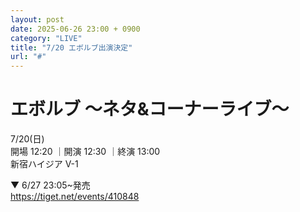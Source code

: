 ```yaml
---
layout: post
date: 2025-06-26 23:00 + 0900
category: "LIVE"
title: "7/20 エボルブ出演決定"
url: "#"
---
```


# エボルブ ～ネタ&コーナーライブ～ <br>

<i class="fa-regular fa-calendar-alt"></i> 7/20(日)<br>
<i class="fa-regular fa-clock"></i> 開場 12:20 ｜開演 12:30 ｜終演 13:00<br>
<i class="fa-solid fa-location-dot"></i> 新宿ハイジア V-1

▼ 6/27 23:05~発売<br>
<https://tiget.net/events/410848>
